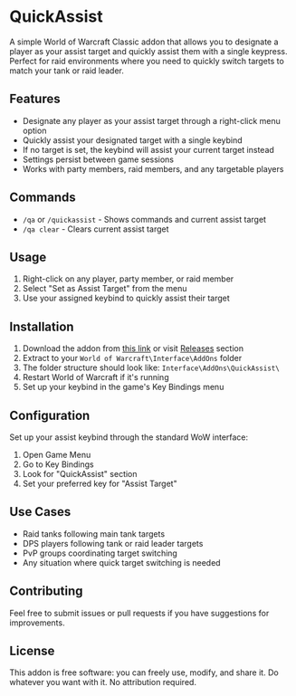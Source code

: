 # QuickAssist

A simple World of Warcraft Classic addon that allows you to designate a player as your assist target and quickly assist them with a single keypress. Perfect for raid environments where you need to quickly switch targets to match your tank or raid leader.

## Features

- Designate any player as your assist target through a right-click menu option
- Quickly assist your designated target with a single keybind
- If no target is set, the keybind will assist your current target instead
- Settings persist between game sessions
- Works with party members, raid members, and any targetable players

## Commands

- `/qa` or `/quickassist` - Shows commands and current assist target
- `/qa clear` - Clears current assist target

## Usage

1. Right-click on any player, party member, or raid member
2. Select "Set as Assist Target" from the menu
3. Use your assigned keybind to quickly assist their target

## Installation

1. Download the addon from [this link](https://github.com/Eureka-Games/WoW-QuickAssist/releases/download/v1.0/QuickAssist.zip) or visit [Releases](https://github.com/Eureka-Games/WoW-QuickAssist/releases) section
2. Extract to your `World of Warcraft\Interface\AddOns` folder
3. The folder structure should look like: `Interface\AddOns\QuickAssist\`
4. Restart World of Warcraft if it's running
5. Set up your keybind in the game's Key Bindings menu

## Configuration

Set up your assist keybind through the standard WoW interface:
1. Open Game Menu
2. Go to Key Bindings
3. Look for "QuickAssist" section
4. Set your preferred key for "Assist Target"

## Use Cases

- Raid tanks following main tank targets
- DPS players following tank or raid leader targets
- PvP groups coordinating target switching
- Any situation where quick target switching is needed

## Contributing

Feel free to submit issues or pull requests if you have suggestions for improvements.

## License

This addon is free software: you can freely use, modify, and share it.
Do whatever you want with it. No attribution required.
